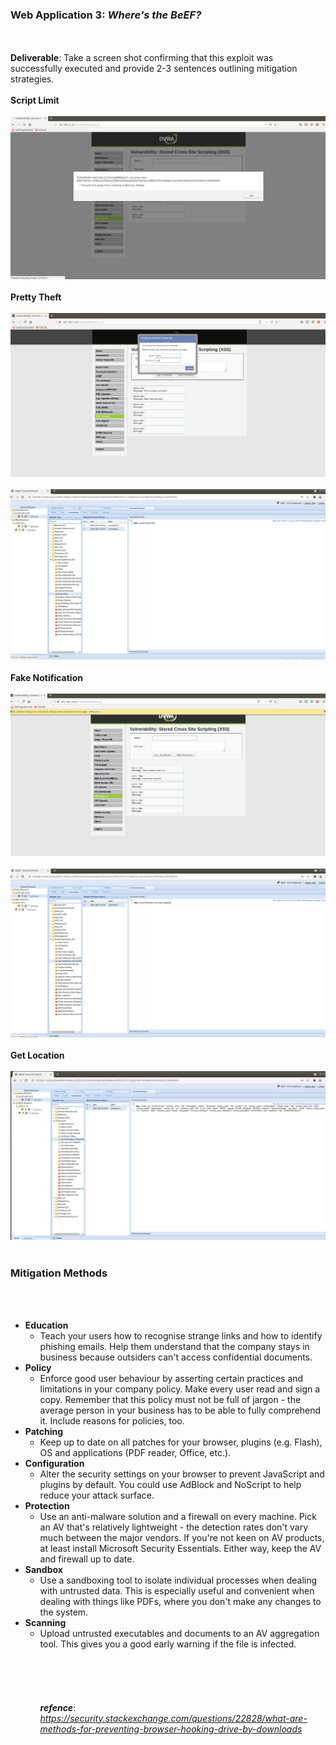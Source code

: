 ### Web Application 3: *Where's the BeEF?*
<br/><br/>
**Deliverable**: Take a screen shot confirming that this exploit was successfully executed and provide 2-3 sentences outlining mitigation strategies.
<br/><br/>
**Script Limit**
<br/><br/>
![WebApp3scriptlimit](https://github.com/kryshael/Week-15-Homework/blob/main/Assets/Screenshots/WebApp3scriptlimit.png)
<br/><br/>
**Pretty Theft**
<br/><br/>
![WebApp3prettytheft](https://github.com/kryshael/Week-15-Homework/blob/main/Assets/Screenshots/WebApp3prettytheft.png)
<br/><br/>
![WebApp3prettytheft](https://github.com/kryshael/Week-15-Homework/blob/main/Assets/Screenshots/WebApp3prettytheft1.png)
<br/><br/>
**Fake Notification**
<br/><br/>
![WebApp3prettytheft](https://github.com/kryshael/Week-15-Homework/blob/main/Assets/Screenshots/WebApp3fakenotification.png)
<br/><br/>
![WebApp3prettytheft](https://github.com/kryshael/Week-15-Homework/blob/main/Assets/Screenshots/WebApp3fakenotification1.png)
<br/><br/>
**Get Location**
<br/><br/>
![WebApp3prettytheft](https://github.com/kryshael/Week-15-Homework/blob/main/Assets/Screenshots/WebApp3geolocation.png)
<br/><br/>
### Mitigation Methods
<br/><br/>
- **Education**
  - Teach your users how to recognise strange links and how to identify phishing emails. Help them understand that the company stays in business because outsiders can't access confidential documents.
- **Policy**
  - Enforce good user behaviour by asserting certain practices and limitations in your company policy. Make every user read and sign a copy. Remember that this policy must not be full of jargon - the average person in your business has to be able to fully comprehend it. Include reasons for policies, too.
- **Patching**
  - Keep up to date on all patches for your browser, plugins (e.g. Flash), OS and applications (PDF reader, Office, etc.).
- **Configuration**
  - Alter the security settings on your browser to prevent JavaScript and plugins by default. You could use AdBlock and NoScript to help reduce your attack surface.
- **Protection**
  - Use an anti-malware solution and a firewall on every machine. Pick an AV that's relatively lightweight - the detection rates don't vary much between the major vendors. If you're not keen on AV products, at least install Microsoft Security Essentials. Either way, keep the AV and firewall up to date.
- **Sandbox**
  - Use a sandboxing tool to isolate individual processes when dealing with untrusted data. This is especially useful and convenient when dealing with things like PDFs, where you don't make any changes to the system.
- **Scanning**
  - Upload untrusted executables and documents to an AV aggregation tool. This gives you a good early warning if the file is infected.
<br/><br/><br/><br/><br/><br/>
***refence***: *https://security.stackexchange.com/questions/22828/what-are-methods-for-preventing-browser-hooking-drive-by-downloads*

